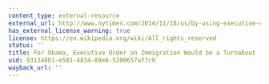 ```yaml
---
content_type: external-resource
external_url: http://www.nytimes.com/2014/11/18/us/by-using-executive-order-on-immigration-obama-would-reverse-long-held-stance.html?ref=us
has_external_license_warning: true
license: https://en.wikipedia.org/wiki/All_rights_reserved
status: ''
title: For Obama, Executive Order on Immigration Would be a Turnabout
uid: 931348b1-e581-4834-89e8-5200657af7c9
wayback_url: ''
---
```

